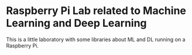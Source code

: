 # Raspberry Pi Lab related to Machine Learning and Deep Learning

This is a little laboratory with some libraries about ML and DL running on a Raspberry Pi.
